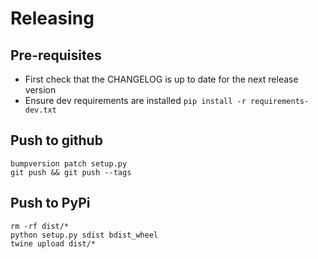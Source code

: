 # Releasing

## Pre-requisites

- First check that the CHANGELOG is up to date for the next release version
- Ensure dev requirements are installed `pip install -r requirements-dev.txt`

## Push to github

```
bumpversion patch setup.py
git push && git push --tags
```

## Push to PyPi

```
rm -rf dist/*
python setup.py sdist bdist_wheel
twine upload dist/*
```
